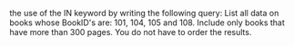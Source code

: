 the use of the IN keyword by writing the following query:
List all data on books whose BookID's are: 101, 104, 105 and 108. Include only books that have more than 300 pages. You do not have to order the results.